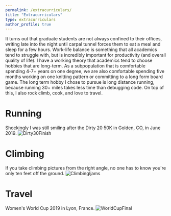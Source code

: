 ```yaml
---
permalink: /extracurriculars/
title: "Extracurriculars"
type: extracurriculars
author_profile: true
---
```


It turns out that graduate students are not always confined to their offices, writing late into the night until carpal tunnel forces them to eat a meal and sleep for a few hours. Work-life balance is something that all academics tend to struggle with, but is incredibly important for productivity (and overall quality of life). I have a working theory that academics tend to choose hobbies that are long-term. As a subpopulation that is comfortable spending 4-7+ years on one degree, we are also comfortable spending five months working on one knitting pattern or committing to a long form board game. The long term hobby I chose to pursue is long distance running, because running 30+ miles takes less time than debugging code. On top of this, I also rock climb, cook, and love to travel.

Running
======
Shockingly I was still smiling after the Dirty 20 50K in Golden, CO, in June 2019.
![Dirty30Finish](https://shelbymscott.github.io/images/Dirty30Finish.jpg)

Climbing
======
If you take climbing pictures from the right angle, no one has to know you're only ten feet off the ground.
![ClimbingIjams](https://shelbymscott.github.io/images/ClimbingIjams.jpg)

Travel
======
Women's World Cup 2019 in Lyon, France.
![WorldCupFinal](https://shelbymscott.github.io/images/WorldCupFinal.jpg)
